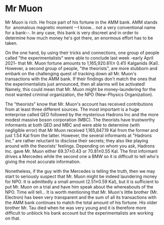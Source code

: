 # Mr Muon

Mr Muon is rich. He froze part of his fortune in the AMM bank. AMM stands for  anomalous magnetic moment --I know... not a very conventional name for a bank--. In any case, this bank is very discreet and in order to determine how much money he's got there, an enormous effort has to be taken. 

On the one hand, by using their tricks and connections, one group of people called "the experimentalists" were able to conclude last week -early April 2021- that Mr. Muon fortune amounts to 1,165,920.61(± 0.41) Kalganids (Kal). However, a second group of people, "the theorists", are more stubborn and embark on the challenging quest of tracking down all Mr. Muon's transactions with the AMM bank. If their findings don't match the ones that the experimentalists just announced, then all alarms will be activated! Namely, this could mean that Mr. Muon might be money-laundering for the most wanted criminal organization, the NPO (New-Physics Organization). 

The "theorists" know that Mr. Muon's account has received contributions from at least three different sources. The most important is a huge enterprise called QED followed by the mysterious Hadrons Inc and the more modest massive boson corporation (MBC). The theorists have trustworthy informants at both QED and MBC and were able to determine (with negligible error) that Mr Muon received 1,165,847.19 Kal from the former and just 1.54 Kal from the latter. However, the several informants at "Hadrons Inc." are rather reluctant to disclose their secrets; they also like playing around with the theorists' feelings. Depending on whom you ask, Hadrons Inc. gave Mr. Muon either 69.37±0.43 or 70.81±0.55 Kal. The first informant drives a Mercedes while the second one a BMW so it is difficult to tell who's giving the most accurate information. 

Nonetheless, if the guy with the Mercedes is telling the truth, then we may start to seriously suspect that Mr. Muon might be indeed laundering money for NPO. It is admittedly a small amount (2.51±0.59 Kal), but it is sufficient to put Mr. Muon on a trial and have him speak about the whereabouts of the NPO. Time will tell... It is worth mentioning that Mr. Muon's little brother (Mr. Electron) has been very transparent and the sum of all its transactions with the AMM bank continues to match the total amount of his fortune. His older brother Mr. Tau died when he was very young and it is therefore more difficult to unblock his bank account but the experimentalists are working on that.
